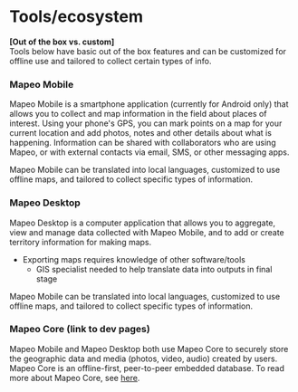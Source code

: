 # Tools/ecosystem

**\[Out of the box vs. custom\]**  
Tools below have basic out of the box features and can be customized for offline use and tailored to collect certain types of info.

### Mapeo Mobile

Mapeo Mobile is a smartphone application \(currently for Android only\) that allows you to collect and map information in the field about places of interest. Using your phone's GPS, you can mark points on a map for your current location and add photos, notes and other details about what is happening. Information can be shared with collaborators who are using Mapeo, or with external contacts via email, SMS, or other messaging apps.

Mapeo Mobile can be translated into local languages, customized to use offline maps, and tailored to collect specific types of information.

### Mapeo Desktop

Mapeo Desktop is a computer application that allows you to aggregate, view and manage data collected with Mapeo Mobile, and to add or create territory information for making maps.

* Exporting maps requires knowledge of other software/tools
  * GIS specialist needed to help translate data into outputs in final stage

Mapeo Mobile can be translated into local languages, customized to use offline maps, and tailored to collect specific types of information.

### Mapeo Core \(link to dev pages\)

Mapeo Mobile and Mapeo Desktop both use Mapeo Core to securely store the geographic data and media \(photos, video, audio\) created by users. Mapeo Core is an offline-first, peer-to-peer embedded database. To read more about Mapeo Core, see [here](https://mapeo-core-docs-git-first-draft-digidem.vercel.app/). 



